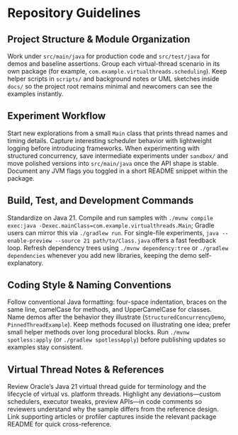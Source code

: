 # Repository Guidelines

## Project Structure & Module Organization
Work under `src/main/java` for production code and `src/test/java` for demos and baseline assertions. Group each virtual-thread scenario in its own package (for example, `com.example.virtualthreads.scheduling`). Keep helper scripts in `scripts/` and background notes or UML sketches inside `docs/` so the project root remains minimal and newcomers can see the examples instantly.

## Experiment Workflow
Start new explorations from a small `Main` class that prints thread names and timing details. Capture interesting scheduler behavior with lightweight logging before introducing frameworks. When experimenting with structured concurrency, save intermediate experiments under `sandbox/` and move polished versions into `src/main/java` once the API shape is stable. Document any JVM flags you toggled in a short README snippet within the package.

## Build, Test, and Development Commands
Standardize on Java 21. Compile and run samples with `./mvnw compile exec:java -Dexec.mainClass=com.example.virtualthreads.Main`; Gradle users can mirror this via `./gradlew run`. For single-file experiments, `java --enable-preview --source 21 path/to/Class.java` offers a fast feedback loop. Refresh dependency trees using `./mvnw dependency:tree` or `./gradlew dependencies` whenever you add new libraries, keeping the demo self-explanatory.

## Coding Style & Naming Conventions
Follow conventional Java formatting: four-space indentation, braces on the same line, camelCase for methods, and UpperCamelCase for classes. Name demos after the behavior they illustrate (`StructuredConcurrencyDemo`, `PinnedThreadExample`). Keep methods focused on illustrating one idea; prefer small helper methods over long procedural blocks. Run `./mvnw spotless:apply` (or `./gradlew spotlessApply`) before publishing updates so examples stay consistent.

## Virtual Thread Notes & References
Review Oracle’s Java 21 virtual thread guide for terminology and the lifecycle of virtual vs. platform threads. Highlight any deviations—custom schedulers, executor tweaks, preview APIs—in code comments so reviewers understand why the sample differs from the reference design. Link supporting articles or profiler captures inside the relevant package README for quick cross-reference.
